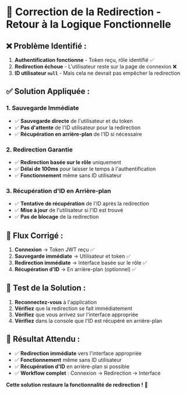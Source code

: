 # 🔧 **Correction de la Redirection - Retour à la Logique Fonctionnelle**

## ❌ **Problème Identifié :**

1. **Authentification fonctionne** - Token reçu, rôle identifié ✅
2. **Redirection échoue** - L'utilisateur reste sur la page de connexion ❌
3. **ID utilisateur `null`** - Mais cela ne devrait pas empêcher la redirection

## ✅ **Solution Appliquée :**

### **1. Sauvegarde Immédiate**
- ✅ **Sauvegarde directe** de l'utilisateur et du token
- ✅ **Pas d'attente** de l'ID utilisateur pour la redirection
- ✅ **Récupération en arrière-plan** de l'ID si nécessaire

### **2. Redirection Garantie**
- ✅ **Redirection basée sur le rôle** uniquement
- ✅ **Délai de 100ms** pour laisser le temps à l'authentification
- ✅ **Fonctionnement** même sans ID utilisateur

### **3. Récupération d'ID en Arrière-plan**
- ✅ **Tentative de récupération** de l'ID après la redirection
- ✅ **Mise à jour** de l'utilisateur si l'ID est trouvé
- ✅ **Pas de blocage** de la redirection

## 🔧 **Flux Corrigé :**

1. **Connexion** → Token JWT reçu ✅
2. **Sauvegarde immédiate** → Utilisateur et token ✅
3. **Redirection immédiate** → Interface basée sur le rôle ✅
4. **Récupération d'ID** → En arrière-plan (optionnel) ✅

## 🧪 **Test de la Solution :**

1. **Reconnectez-vous** à l'application
2. **Vérifiez** que la redirection se fait immédiatement
3. **Vérifiez** que vous arrivez sur l'interface appropriée
4. **Vérifiez** dans la console que l'ID est récupéré en arrière-plan

## 🚀 **Résultat Attendu :**

- ✅ **Redirection immédiate** vers l'interface appropriée
- ✅ **Fonctionnement** même sans ID utilisateur
- ✅ **Récupération d'ID** en arrière-plan si possible
- ✅ **Workflow complet** : Connexion → Redirection → Interface

**Cette solution restaure la fonctionnalité de redirection !** 🎉







